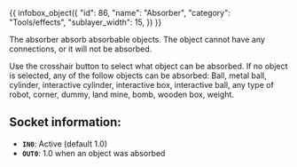 {{ infobox_object({
	"id": 86,
	"name": "Absorber",
	"category": "Tools/effects",
	"sublayer_width": 15,
}) }}

The absorber absorb absorbable objects. The object cannot have any connections, or it will not be absorbed.

Use the crosshair button to select what object can be absorbed. If no object is selected, any of the follow objects can be absorbed:
Ball, metal ball, cylinder, interactive cylinder, interactive box, interactive ball, any type of robot, corner, dummy, land mine, bomb, wooden box, weight.

## Socket information:
- **`IN0`**: Active (default 1.0)
- **`OUT0`**: 1.0 when an object was absorbed